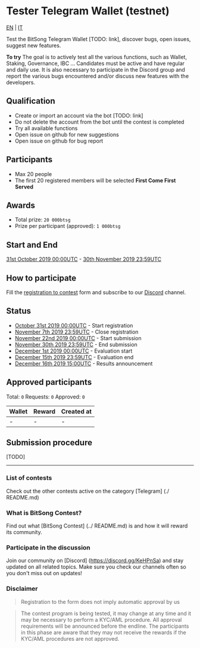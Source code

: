 # Tester Telegram Wallet (testnet)

[EN](./tester-telegram-wallet-testnet.md) | [IT](./tester-telegram-wallet-testnet_it.md)

Test the BitSong Telegram Wallet [TODO: link], discover bugs, open issues, suggest new features.

**To try**
The goal is to actively test all the various functions, such as Wallet, Staking, Governance, IBC ...
Candidates must be active and have regular and daily use. It is also necessary to participate in the Discord group and report the various bugs encountered and/or discuss new features with the developers.

## Qualification

- Create or import an account via the bot [TODO: link]
- Do not delete the account from the bot until the contest is completed
- Try all available functions
- Open issue on github for new suggestions
- Open issue on github for bug report

## Participants

- Max 20 people
- The first 20 registered members will be selected **First Come First Served**

## Awards

- Total prize: `20 000btsg`
- Prize per participant (approved): `1 000btsg`

## Start and End

[31st October 2019 00:00UTC](https://www.timeanddate.com/countdown/launch?iso=20191031T00&p0=1440&msg=Inizio+registrazioni&font=sanserif&csz=1) - [30th November 2019 23:59UTC](https://www.timeanddate.com/countdown/launch?iso=20191130T235959&p0=1440&msg=Fine+submission&font=sanserif&csz=1)

## How to participate

Fill the [registration to contest](https://docs.google.com/forms/d/e/1FAIpQLScMkgG15PwcxMrNXitDg-dn_H0Sw2HMTImETWRzr2d_qWQm6w/viewform) form and subscribe to our [Discord](https://discord.gg/KeHPnSa) channel.

## Status

- [October 31st 2019 00:00UTC](https://www.timeanddate.com/countdown/launch?iso=20191031T00&p0=1440&msg=Inizio+registrazioni&font=sanserif&csz=1) - Start registration 
- [November 7th 2019 23:59UTC](https://www.timeanddate.com/countdown/launch?iso=20191107T235959&p0=1440&msg=Chiusura+registrazioni&font=sanserif&csz=1) - Close registration
- [November 22nd 2019 00:00UTC](https://www.timeanddate.com/countdown/launch?iso=20191122T000000&p0=1440&msg=Inizio+submission&font=sanserif&csz=1) - Start submission
- [November 30th 2019 23:59UTC](https://www.timeanddate.com/countdown/launch?iso=20191130T235959&p0=1440&msg=Fine+submission&font=sanserif&csz=1) - End submission
- [December 1st 2019 00:00UTC](https://www.timeanddate.com/countdown/launch?iso=20191201T000000&p0=1440&msg=Inizio+valutazione&font=sanserif&csz=1) - Evaluation start
- [December 15th 2019 23:59UTC](https://www.timeanddate.com/countdown/launch?iso=20191215T235959&p0=1440&msg=Fine+valutazione&font=sanserif&csz=1) - Evaluation end
- [December 16th 2019 15:00UTC](https://www.timeanddate.com/countdown/launch?iso=20191216T140000&p0=1440&msg=Comunicazione+risultati&font=sanserif&csz=1) - Results announcement

## Approved participants

Total: `0`
Requests: `0`
Approved: `0`

| Wallet | Reward | Created at |
| ------ | ------ | ---------- |
| -      | -      | -          |

## Submission procedure

[TODO]

---

### List of contests

Check out the other contests active on the category [Telegram] (./ README.md)

### What is BitSong Contest?

Find out what [BitSong Contest] (../ README.md) is and how it will reward its community.

### Participate in the discussion

Join our community on [Discord] (https://discord.gg/KeHPnSa) and stay updated on all related topics. Make sure you check our channels often so you don't miss out on updates!

### Disclaimer

> Registration to the form does not imply automatic approval by us

> The contest program is being tested, it may change at any time and it may be necessary to perform a KYC/AML procedure. All approval requirements will be announced before the endline. The participants in this phase are aware that they may not receive the rewards if the KYC/AML procedures are not approved.
